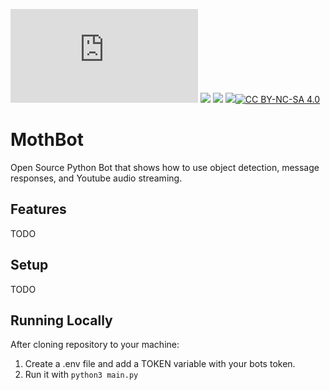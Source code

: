 ![PyPI - Python Version](https://img.shields.io/pypi/pyversions/discord.py) <a href="https://github.com/decoles/MothBot"><img src="https://img.shields.io/github/languages/code-size/decoles/MothBot"></a>   <a href="https://github.com/decoles/MothBot/commits/main"><img src="https://img.shields.io/github/last-commit/decoles/MothBot"></a>   <a href="https://github.com/decoles/MothBot/issues"><img src="https://img.shields.io/github/issues-raw/decoles/MothBot"></a>[![CC BY-NC-SA 4.0][cc-by-nc-sa-shield]][cc-by-nc-sa]

[cc-by-nc-sa]: http://creativecommons.org/licenses/by-nc-sa/4.0/
[cc-by-nc-sa-image]: https://licensebuttons.net/l/by-nc-sa/4.0/88x31.png
[cc-by-nc-sa-shield]: https://img.shields.io/badge/License-CC%20BY--NC--SA%204.0-lightgrey.svg


# MothBot
Open Source Python Bot that shows how to use object detection, message responses, and Youtube audio streaming.

## Features
TODO

## Setup
TODO 

## Running Locally
After cloning repository to your machine:
1. Create a .env file and add a TOKEN variable with your bots token.
2. Run it with ```python3 main.py```
